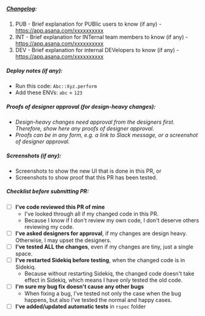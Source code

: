##### [Changelog](https://github.com/judgeme/internal/wiki/Update-Changelog):
1. PUB - Brief explanation for PUBlic users to know (if any) - https://app.asana.com/xxxxxxxxxx
2. INT - Brief explanation for INTernal team members to know (if any) - https://app.asana.com/xxxxxxxxxx
3. DEV - Brief explanation for internal DEVelopers to know (if any) - https://app.asana.com/xxxxxxxxxx


##### Deploy notes (if any):
- Run this code: `Abc::Xyz.perform`
- Add these ENVs: `abc` = `123`


##### Proofs of designer approval (for design-heavy changes):
- *Design-heavy changes need approval from the designers first. Therefore, show here any proofs of designer approval.*
- *Proofs can be in any form, e.g. a link to Slack message, or a screenshot of designer approval.*


##### Screenshots (if any):
- Screenshots to show the new UI that is done in this PR, or
- Screenshots to show proof that this PR has been tested.


##### Checklist before submitting PR:
- [ ] **I've code reviewed this PR of mine**
  - I've looked through all if my changed code in this PR.
  - Because I know if I don't review my own code, I don't deserve others reviewing my code.
- [ ] **I've asked designers for approval**, if my changes are design heavy. Otherwise, I may upset the designers.
- [ ] **I've tested ALL the changes**, even if my changes are tiny, just a single space.
- [ ] **I've restarted Sidekiq before testing**, when the changed code is in Sidekiq.
  - Because without restarting Sidekiq, the changed code doesn't take effect in Sidekiq, which means I have only tested the old code.
- [ ] **I'm sure my bug fix doesn't cause any other bugs**
  - When fixing a bug, I've tested not only the case when the bug happens, but also I've tested the normal and happy cases.
- [ ] **I've added/updated automatic tests** in `rspec` folder
